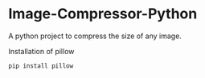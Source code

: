 # Image-Compressor-Python
A python project to compress the size of any image.

Installation of pillow

```
pip install pillow
```
